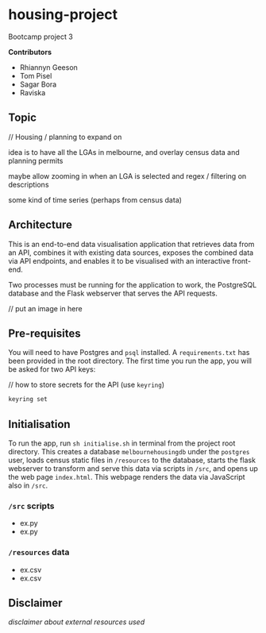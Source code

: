 # housing-project


Bootcamp project 3 

**Contributors**

- Rhiannyn Geeson
- Tom Pisel
- Sagar Bora
- Raviska

## Topic 

// Housing / planning to expand on

idea is to have all the LGAs in melbourne, and overlay census data and planning permits

maybe allow zooming in when an LGA is selected and regex / filtering on descriptions

some kind of time series (perhaps from census data)


## Architecture

This is an end-to-end data visualisation application that retrieves data from an API, combines it with existing data sources, exposes the combined data via API endpoints, and enables it to be visualised with an interactive front-end.

Two processes must be running for the application to work, the PostgreSQL database and the Flask webserver that serves the API requests.



// put an image in here



## Pre-requisites

You will need to have Postgres and `psql` installed. A `requirements.txt` has been provided in the root directory. The first time you run the app, you will be asked for two API keys:




// how to store secrets for the API (use `keyring`)



```sh
keyring set 
```


## Initialisation

To run the app, run `sh initialise.sh` in terminal from the project root directory. This creates a database `melbournehousingdb` under the `postgres` user, loads census static files in `/resources` to the database, starts the flask webserver to transform and serve this data via scripts in `/src`, and opens up the web page `index.html`. This webpage renders the data via JavaScript also in `/src`.

### `/src` scripts

- ex.py
- ex.py 


### `/resources` data

- ex.csv
- ex.csv

## Disclaimer

_disclaimer about external resources used_


